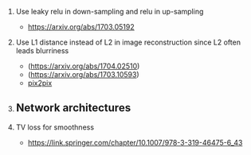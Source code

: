 1. Use leaky relu in down-sampling and relu in up-sampling 
    - https://arxiv.org/abs/1703.05192

2. Use L1 distance instead of L2 in image reconstruction since L2 often leads blurriness
    - (https://arxiv.org/abs/1704.02510)
    - (https://arxiv.org/abs/1703.10593)
    - [pix2pix](https://arxiv.org/abs/1611.07004)

3. Network architectures
    - 

4. TV loss for smoothness
    - https://link.springer.com/chapter/10.1007/978-3-319-46475-6_43